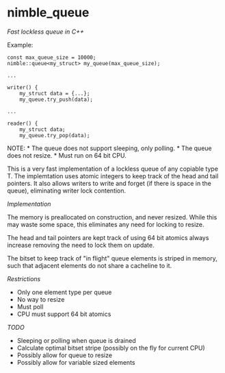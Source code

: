 # nimble_queue

*Fast lockless queue in C++*

Example:

	const max_queue_size = 10000;
	nimble::queue<my_struct> my_queue(max_queue_size);

	...

	writer() {
		my_struct data = {...};
		my_queue.try_push(data);

	...

	reader() {
		my_struct data;
		my_queue.try_pop(data);

NOTE:
	* The queue does not support sleeping, only polling.
	* The queue does not resize.
	* Must run on 64 bit CPU.

This is a very fast implementation of a lockless queue of any copiable type T.
The implemtation uses atomic integers to keep track of the head and tail pointers.
It also allows writers to write and forget (if there is space in the queue),
eliminating writer lock contention.

_Implementation_

The memory is preallocated on construction, and never resized. While this may
waste some space, this eliminates any need for locking to resize.

The head and tail pointers are kept track of using 64 bit atomics always increase
removing the need to lock them on update. 

The bitset to keep track of "in flight" queue elements is striped in memory,
such that adjacent elements do not share a cacheline to it.

_Restrictions_
* Only one element type per queue
* No way to resize
* Must poll
* CPU must support 64 bit atomics

_TODO_
* Sleeping or polling when queue is drained
* Calculate optimal bitset stripe (possibly on the fly for current CPU)
* Possibly allow for queue to resize
* Possibly allow for variable sized elements







